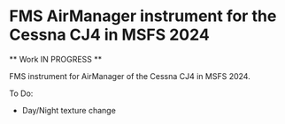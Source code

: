 # FMS AirManager instrument for the Cessna CJ4 in MSFS 2024
** Work IN PROGRESS **

FMS instrument for AirManager of the Cessna CJ4 in MSFS 2024.

 To Do:
- Day/Night texture change

